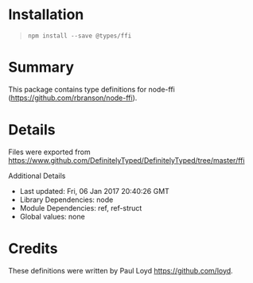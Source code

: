 # Installation
> `npm install --save @types/ffi`

# Summary
This package contains type definitions for node-ffi (https://github.com/rbranson/node-ffi).

# Details
Files were exported from https://www.github.com/DefinitelyTyped/DefinitelyTyped/tree/master/ffi

Additional Details
 * Last updated: Fri, 06 Jan 2017 20:40:26 GMT
 * Library Dependencies: node
 * Module Dependencies: ref, ref-struct
 * Global values: none

# Credits
These definitions were written by Paul Loyd <https://github.com/loyd>.
